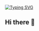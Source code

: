 [![Typing SVG](https://readme-typing-svg.herokuapp.com?font=Fira+Code&weight=500&duration=2000&pause=500&color=1467D0&center=true&multiline=true&random=false&width=500&height=70&lines=Hi+there!%F0%9F%91%8B+I'm+Ryoichi+Homma%E2%9A%BE;Your+future+favorite+Full-Stack+Developer%F0%9F%91%A8%F0%9F%8F%BB%E2%80%8D%F0%9F%92%BB)](https://git.io/typing-svg)

## Hi there 👋

<!--
**Ryo-samurai6340/Ryo-samurai6340** is a ✨ _special_ ✨ repository because its `README.md` (this file) appears on your GitHub profile.

Here are some ideas to get you started:

- 🔭 I’m currently working on ...
- 🌱 I’m currently learning ...
- 👯 I’m looking to collaborate on ...
- 🤔 I’m looking for help with ...
- 💬 Ask me about ...
- 📫 How to reach me: ...
- 😄 Pronouns: ...
- ⚡ Fun fact: ...
-->
